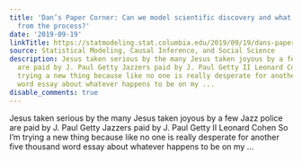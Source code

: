 ```yaml
---
title: 'Dan’s Paper Corner: Can we model scientific discovery and what can we learn
  from the process?'
date: '2019-09-19'
linkTitle: https://statmodeling.stat.columbia.edu/2019/09/19/dans-paper-corner-can-we-model-scientific-discovery-and-what-can-we-learn-from-the-process/
source: Statistical Modeling, Causal Inference, and Social Science
description: Jesus taken serious by the many Jesus taken joyous by a few Jazz police
  are paid by J. Paul Getty Jazzers paid by J. Paul Getty II Leonard Cohen So I&#8217;m
  trying a new thing because like no one is really desperate for another five thousand
  word essay about whatever happens to be on my ...
disable_comments: true
---
```

Jesus taken serious by the many Jesus taken joyous by a few Jazz police are paid by J. Paul Getty Jazzers paid by J. Paul Getty II Leonard Cohen So I&#8217;m trying a new thing because like no one is really desperate for another five thousand word essay about whatever happens to be on my ...